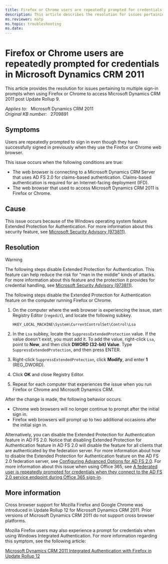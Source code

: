 ```yaml
---
title: Firefox or Chrome users are repeatedly prompted for credentials in Microsoft Dynamics CRM 2011
description: This article describes the resolution for issues pertaining to multiple sign-in prompts when using Firefox or Chrome to access Microsoft Dynamics CRM 2011 post Update Rollup 9.
ms.reviewer: matp
ms.topic: troubleshooting
ms.date: 
---
```

# Firefox or Chrome users are repeatedly prompted for credentials in Microsoft Dynamics CRM 2011

This article provides the resolution for issues pertaining to multiple sign-in prompts when using Firefox or Chrome to access Microsoft Dynamics CRM 2011 post Update Rollup 9.

_Applies to:_ &nbsp; Microsoft Dynamics CRM 2011  
_Original KB number:_ &nbsp; 2709891

## Symptoms

Users are repeatedly prompted to sign in even though they have successfully signed in previously when they use the Firefox or Chrome web browser.

This issue occurs when the following conditions are true:

- The web browser is connecting to a Microsoft Dynamics CRM Server that uses AD FS 2.0 for claims-based authentication. Claims-based authentication is required for an Internet-facing deployment (IFD).
- The web browser that used to access Microsoft Dynamics CRM 2011 is Firefox or Chrome.

## Cause

This issue occurs because of the Windows operating system feature Extended Protection for Authentication. For more information about this security feature, see [Microsoft Security Advisory (973811)](https://go.microsoft.com/fwlink/p/?linkid=248883).

## Resolution

> [!WARNING]
> The following steps disable Extended Protection for Authentication. This feature can help reduce the risk for "man in the middle" kinds of attacks. For more information about this feature and the protection it provides for credential handling, see [Microsoft Security Advisory (973811)](https://go.microsoft.com/fwlink/p/?linkid=248883).

The following steps disable the Extended Protection for Authentication feature on the computer running Firefox or Chrome.

1. On the computer where the web browser is experiencing the issue, start Registry Editor (`regedit`), and locate the following subkey.

    `HKEY_LOCAL_MACHINE\System\CurrentControlSet\Control\Lsa`

2. In the `Lsa` subkey, locate the `SuppressExtendedProtection` value. If the value doesn't exist, you must add it. To add the value, right-click `Lsa`, point to **New**, and then click **DWORD (32-bit) Value**. Type `SuppressExtendedProtection`, and then press ENTER.

3. Right-click `SuppressExtendedProtection`, click **Modify**, and enter **1** (REG_DWORD).
4. Click **OK** and close Registry Editor.
5. Repeat for each computer that experiences the issue when you run Firefox or Chrome and Microsoft Dynamics CRM.

After the change is made, the following behavior occurs.

- Chrome web browsers will no longer continue to prompt after the initial sign in.
- Firefox web browsers will prompt up to two additional occasions after the initial sign in.

Alternatively, you can disable the Extended Protection for Authentication feature in AD FS 2.0. Notice that disabling Extended Protection for Authentication feature in AD FS 2.0 will disable the feature for all clients that are authenticated by the federation server. For more information about how to disable the Extended Protection for Authentication feature on the AD FS 2.0 federation server, see [Configuring Advanced Options for AD FS 2.0](https://go.microsoft.com/fwlink/p/?linkid=248886). For more information about this issue when using Office 365, see [A federated user is repeatedly prompted for credentials when they connect to the AD FS 2.0 service endpoint during Office 365 sign-in](https://go.microsoft.com/fwlink/p/?linkid=248885).

## More information

Cross browser support for Mozilla Firefox and Google Chrome was introduced in Update Rollup 12 for Microsoft Dynamics CRM 2011. Prior versions of Microsoft Dynamics CRM 2011 do not support cross browser platforms.

Mozilla Firefox users may also experience a prompt for credentials when using Windows Integrated Authentication. For more information regarding this symptom, see the following article:

[Microsoft Dynamics CRM 2011 Integrated Authentication with Firefox in Update Rollup 12](https://support.microsoft.com/help/2786247)

